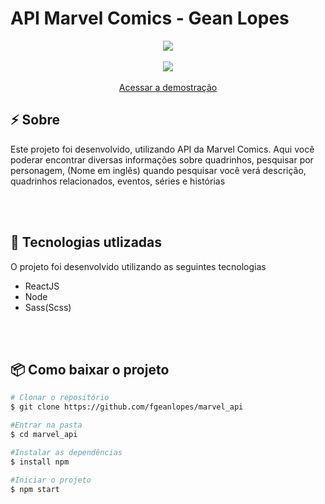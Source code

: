 <h1>API Marvel Comics - Gean Lopes</h1>
<div align="center">
<img src="https://ik.imagekit.io/4dwwfihio4/Marvel_Logo_SAFhhaGl-.png">
<br>
<br>
<img src="./demo-video.gif">
<br>
<br>
<div align="center">
<a href="">Acessar a demostração</a>
</div>
</div>


<h2> ⚡ Sobre</h2>
<p>Este projeto foi desenvolvido, utilizando API da Marvel Comics. Aqui você poderar encontrar diversas informações sobre quadrinhos, pesquisar por personagem, (Nome em inglês) quando pesquisar você verá descrição, quadrinhos relacionados, eventos, séries e histórias</p>

<br>
<br>

<h2> 🚀 Tecnologias utlizadas</h2>
<p>O projeto foi desenvolvido utilizando as seguintes tecnologias</p>

- ReactJS
- Node
- Sass(Scss)
<br>
<br>

<h2> 📦 Como baixar o projeto</h2>

```bash
# Clonar o repositório
$ git clone https://github.com/fgeanlopes/marvel_api

#Entrar na pasta
$ cd marvel_api

#Instalar as dependências
$ install npm

#Iniciar o projeto
$ npm start
```